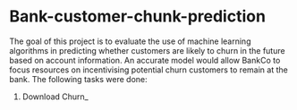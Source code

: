 # Bank-customer-chunk-prediction
The goal of this project is to evaluate the use of machine learning algorithms in predicting whether customers are likely to churn in the future based on account information.
An accurate model would allow BankCo to focus resources on incentivising potential churn customers to remain at the bank.
The following tasks were done:
1. Download Churn_
